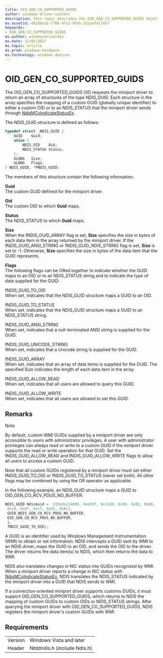 ```yaml
---
title: OID_GEN_CO_SUPPORTED_GUIDS
author: windows-driver-content
description: This topic describes the OID_GEN_CO_SUPPORTED_GUIDS object identifier (OID).
ms.assetid: d82d6ecb-f70b-4fc2-97eb-331aafe1fe57
keywords:
- OID_GEN_CO_SUPPORTED_GUIDS
ms.author: windowsdriverdev
ms.date: 11/02/2017
ms.topic: article
ms.prod: windows-hardware
ms.technology: windows-devices
---
```


# OID_GEN_CO_SUPPORTED_GUIDS

The OID_GEN_CO_SUPPORTED_GUIDS OID requests the miniport driver to return an array of structures of the type NDIS_GUID. Each structure in the array specifies the mapping of a custom GUID (globally unique identifier) to either a custom OID or to an NDIS_STATUS that the miniport driver sends through [NdisMCoIndicateStatusEx](https://msdn.microsoft.com/library/windows/hardware/ff563562).

The NDIS_GUID structure is defined as follows:

```c++
typedef struct _NDIS_GUID {
    GUID    Guid;
    union {
        NDIS_OID    Oid;
        NDIS_STATUS Status;
    };
    ULONG   Size;
    ULONG   Flags;
} NDIS_GUID, *PNDIS_GUID;
```

The members of this structure contain the following information:

**Guid**  
The custom GUID defined for the miniport driver.

**Oid**  
The custom OID to which **Guid** maps.

**Status**  
The NDIS_STATUS to which **Guid** maps.

**Size**  
When the fNDIS_GUID_ARRAY flag is set, **Size** specifies the size in bytes of each data item in the array returned by the miniport driver. If the fNDIS_GUID_ANSI_STRING or fNDIS_GUID_NDIS_STRING flag is set, **Size** is set to -1. Otherwise, **Size** specifies the size in bytes of the data item that the GUID represents.

**Flags**  
The following flags can be ORed together to indicate whether the GUID maps to an OID or to an NDIS_STATUS string and to indicate the type of data supplied for the GUID: 

fNDIS_GUID_TO_OID  
When set, indicates that the NDIS_GUID structure maps a GUID to an OID.

fNDIS_GUID_TO_STATUS  
When set, indicates that the NDIS_GUID structure maps a GUID to an NDIS_STATUS string.

fNDIS_GUID_ANSI_STRING  
When set, indicates that a null-terminated ANSI string is supplied for the GUID.

fNDIS_GUID_UNICODE_STRING  
When set, indicates that a Unicode string is supplied for the GUID.

fNDIS_GUID_ARRAY  
When set, indicates that an array of data items is supplied for the GUID. The specified Size indicates the length of each data item in the array.

fNDIS_GUID_ALLOW_READ  
When set, indicates that all users are allowed to query this GUID.

fNDIS_GUID_ALLOW_WRITE  
When set, indicates that all users are allowed to set this GUID.

## Remarks

> [!NOTE]
> By default, custom WMI GUIDs supplied by a miniport driver are only accessible to users with administrator privileges. A user with administrator privileges can always read or write to a custom GUID if the miniport driver supports the read or write operation for that GUID. Set the fNDIS_GUID_ALLOW_READ and fNDIS_GUID_ALLOW_WRITE flags to allow all users to access a custom GUID.

Note that all custom GUIDs registered by a miniport driver must set either fNDIS_GUID_TO_OID or fNDIS_GUID_TO_STATUS (never set both). All other flags may be combined by using the OR operator as applicable.

In the following example, an NDIS_GUID structure maps a GUID to OID_GEN_CO_RCV_PDUS_NO_BUFFER:

```cpp 
NDIS_GUID NdisGuid =  {{0x0a214809, 0xe35f, 0x11d0, 0x96, 0x92, 0x00,
 0xc0, 0x4f, 0xc3, 0x35, 0x8c},
 GUID_NDIS_GEN_CO_RCV_PDUS_NO_BUFFER,
 OID_GEN_CO_RCV_PDUS_NO_BUFFER,
 4,
 fNDIS_GUID_TO_OID};
```
A GUID is an identifier used by Windows Management Instrumentation (WMI) to obtain or set information. NDIS intercepts a GUID sent by WMI to an NDIS driver, maps the GUID to an OID, and sends the OID to the driver. The driver returns the data item(s) to NDIS, which then returns the data to WMI.

NDIS also translates changes in NIC status into GUIDs recognized by WMI. When a miniport driver reports a change in NIC status with [NdisMCoIndicateStatusEx](https://msdn.microsoft.com/library/windows/hardware/ff563562), NDIS translates the NDIS_STATUS indicated by the miniport driver into a GUID that NDIS sends to WMI.

If a connection-oriented miniport driver supports customs GUIDs, it must support OID_GEN_CO_SUPPORTED_GUIDS, which returns to NDIS the mapping of custom GUIDs to custom OIDs or NDIS_STATUS strings. After querying the miniport driver with OID_GEN_CO_SUPPORTED_GUIDS, NDIS registers the miniport driver's custom GUIDs with WMI.

## Requirements

| | |
| --- | --- |
| Version | Windows Vista and later |
| Header | Ntddndis.h (include Ndis.h) |

